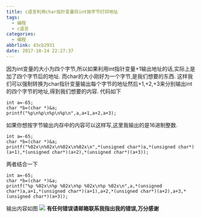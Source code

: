 ```yaml
---
title: c语言利用char指针变量将int按字节打印地址
tags:
  - 编程
  - c语言
categories:
  - 编程
abbrlink: 43cb2931
date: 2017-10-24 22:27:37
---
```

因为int变量的大小为四个字节,所以如果利用int指针变量+1输出地址的话,实际上是加了四个字节后的地址.
而char的大小刚好为一个字节,是我们想要的东西.
这样我们可以强制转换为char指针变量输出每个字节的地址然后+1,+2,+3来分别输出int的四个字节的地址,得到我们想要的内容.
代码如下
```
int a=-65;
char *b=(char *)&a;
printf("%p\n%p\n%p\n%p\n",a,a+1,a+2,a+3);
```
<!--more-->

如果你想按字节输出内存中的内容可以这样写,这里我输出的是16进制整数.
```
int a=-65;
char *b=(char *)&a;
printf("%02x\n%02x\n%02x\n%02x\n",*(unsigned char*)a,*(unsigned char*)(a+1),*(unsigned char*)(a+2),*(unsigned char*)(a+3));
```
两者结合一下
```
int a=-65;
char *b=(char *)&a;
printf("%p %02x\n%p %02x\n%p %02x\n%p %02x\n",a,*(unsigned char*)a,a+1,*(unsigned char*)(a+1),a+2,*(unsigned char*)(a+2),a+3,*(unsigned char*)(a+3));
```
输出内容如图
![](http://oxgldbgt4.bkt.clouddn.com/TIM%E6%88%AA%E5%9B%BE20171024224821.png)
__有任何错误请邮箱联系我指出我的错误,万分感谢__